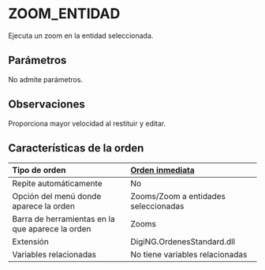 # ZOOM\_ENTIDAD

Ejecuta un zoom en la entidad seleccionada.

## Parámetros

No admite parámetros.

## Observaciones

Proporciona mayor velocidad al restituir y editar.

## Características de la orden

| Tipo de orden | [Orden inmediata]() |
| :--- | :--- |
| Repite automáticamente | No |
| Opción del menú donde aparece la orden | Zooms/Zoom a entidades seleccionadas |
| Barra de herramientas en la que aparece la orden | Zooms |
| Extensión | DigiNG.OrdenesStandard.dll |
| Variables relacionadas | No tiene variables relacionadas |

